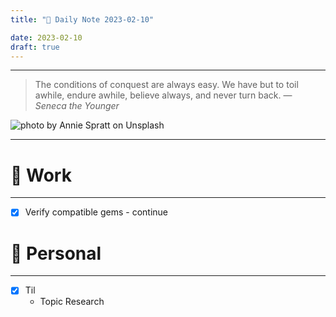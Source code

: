 ```yaml
---
title: "🌱 Daily Note 2023-02-10"

date: 2023-02-10
draft: true
---
```



---

> The conditions of conquest are always easy. We have but to toil awhile, endure awhile, believe always, and never turn back.
> — <cite>Seneca the Younger</cite>

![photo by Annie Spratt on Unsplash](https://images.unsplash.com/photo-1528358283847-413dc1b896a0?crop=entropy&cs=tinysrgb&fm=jpg&ixid=MnwzNjM5Nzd8MHwxfHJhbmRvbXx8fHx8fHx8fDE2NzYwMTM5MzU&ixlib=rb-4.0.3&q=80&w=500&h=500)

---


# 💼 Work
---
- [x] Verify compatible gems - continue


# 🌱 Personal
---
- [x] Til
	-  Topic Research 
